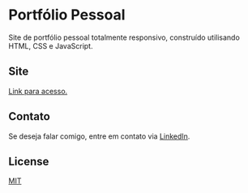 # Portfólio Pessoal

Site de portfólio pessoal totalmente responsivo, construído utilisando HTML, CSS e JavaScript.

## Site

[Link para acesso.](https://www.cin.ufpe.br/~ghcs/)

## Contato

Se deseja falar comigo, entre em contato via [LinkedIn](https://www.linkedin.com/in/gustavo-de-hollanda/).

## License

[MIT](https://github.com/gustavo-ghcs/portfolio/blob/main/LICENSE)

